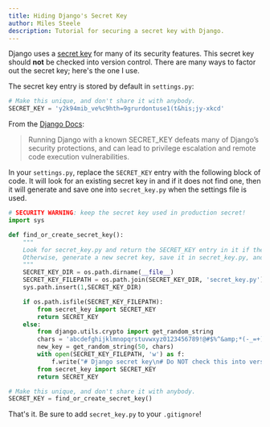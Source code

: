 ```yaml
---
title: Hiding Django's Secret Key
author: Miles Steele
description: Tutorial for securing a secret key with Django.
---
```


Django uses a [secret key](https://docs.djangoproject.com/en/1.8/ref/settings/#std:setting-SECRET_KEY) for many of its security features. This secret key should **not** be checked into version control. There are many ways to factor out the secret key; here's the one I use.

The secret key entry is stored by default in `settings.py`:
``` python
# Make this unique, and don't share it with anybody.
SECRET_KEY = 'y2k94mib_ve%c9hth=9grurdontuse1(t&his;jy-xkcd'
```

<div></div><!--more-->

From the [Django Docs](https://docs.djangoproject.com/en/1.8/ref/settings/#std:setting-SECRET_KEY):

> Running Django with a known SECRET_KEY defeats many of Django’s security protections, and can lead to privilege escalation and remote code execution vulnerabilities.

In your `settings.py`, replace the `SECRET_KEY` entry with the following block of code. It will look for an existing secret key in and if it does not find one, then it will generate and save one into `secret_key.py` when the settings file is used.
``` python
# SECURITY WARNING: keep the secret key used in production secret!
import sys 

def find_or_create_secret_key():
    """ 
    Look for secret_key.py and return the SECRET_KEY entry in it if the file exists.
    Otherwise, generate a new secret key, save it in secret_key.py, and return the key.
    """
    SECRET_KEY_DIR = os.path.dirname(__file__)
    SECRET_KEY_FILEPATH = os.path.join(SECRET_KEY_DIR, 'secret_key.py') 
    sys.path.insert(1,SECRET_KEY_DIR) 

    if os.path.isfile(SECRET_KEY_FILEPATH):
        from secret_key import SECRET_KEY
        return SECRET_KEY
    else:
        from django.utils.crypto import get_random_string
        chars = 'abcdefghijklmnopqrstuvwxyz0123456789!@#$%^&amp;*(-_=+)'
        new_key = get_random_string(50, chars)
        with open(SECRET_KEY_FILEPATH, 'w') as f:
            f.write("# Django secret key\n# Do NOT check this into version control.\n\nSECRET_KEY = '%s'\n" % new_key)
        from secret_key import SECRET_KEY
        return SECRET_KEY

# Make this unique, and don't share it with anybody.
SECRET_KEY = find_or_create_secret_key()
```

That's it. Be sure to add `secret_key.py` to your `.gitignore`!
